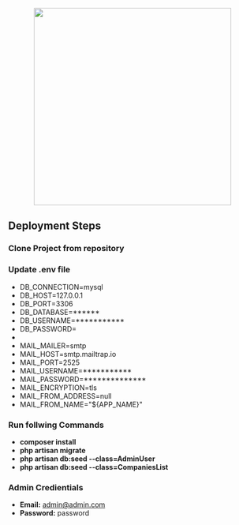 <p align="center"><a href="https://laravel.com" target="_blank"><img src="https://raw.githubusercontent.com/laravel/art/master/logo-lockup/5%20SVG/2%20CMYK/1%20Full%20Color/laravel-logolockup-cmyk-red.svg" width="400"></a></p>

## Deployment Steps
### Clone Project from repository
### Update .env file

- DB_CONNECTION=mysql
- DB_HOST=127.0.0.1
- DB_PORT=3306
- DB_DATABASE=******
- DB_USERNAME=***********
- DB_PASSWORD=
-
- MAIL_MAILER=smtp
- MAIL_HOST=smtp.mailtrap.io
- MAIL_PORT=2525
- MAIL_USERNAME=***********
- MAIL_PASSWORD=**************
- MAIL_ENCRYPTION=tls
- MAIL_FROM_ADDRESS=null
- MAIL_FROM_NAME="${APP_NAME}"

### Run follwing Commands
- **composer install**
- **php artisan migrate**
- **php artisan db:seed --class=AdminUser**
- **php artisan db:seed --class=CompaniesList**

### Admin Credientials
- **Email:**  admin@admin.com
- **Password:** password



